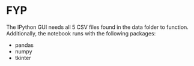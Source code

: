 # FYP

The IPython GUI needs all 5 CSV files found in the data folder to function. Additionally, the notebook runs with the following packages:
  - pandas
  - numpy
  - tkinter
